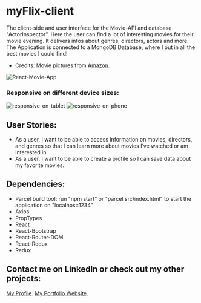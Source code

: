 # myFlix-client
The client-side and user interface for the Movie-API and database "ActorInspector".
Here the user can find a lot of interesting movies for their movie evening. It delivers infos about genres, directors, actors and more. The Application is connected to a MongoDB Database, where I put in all the best movies I could find!
* Credits: Movie pictures from [Amazon](https://m.media-amazon.com/images).


![React-Movie-App](https://user-images.githubusercontent.com/83455469/144755629-0f1d3667-2788-46e9-8324-53b0525867a0.PNG)

### Responsive on different device sizes:
![responsive-on-tablet](https://user-images.githubusercontent.com/83455469/144755865-10628116-260b-4a7a-8298-fbad9a7accee.PNG)
![responsive-on-phone](https://user-images.githubusercontent.com/83455469/144755875-48e08d05-7246-4155-abcc-a674f64e205a.PNG)

## User Stories:
- As a user, I want to be able to access information on movies, directors, and genres so
that I can learn more about movies I’ve watched or am interested in.
- As a user, I want to be able to create a profile so I can save data about my favorite
movies.

## Dependencies: 
* Parcel build tool: run "npm start" or "parcel src/index.html" to start the application on "localhost:1234"
* Axios
* PropTypes
* React
* React-Bootstrap
* React-Router-DOM
* React-Redux
* Redux

## Contact me on LinkedIn or check out my other projects:
[My Profile](https://www.linkedin.com/in/katrin-hofstetter-25b945181/).
[My Portfolio Website](https://Kittekat14.github.io/portfolio-website).